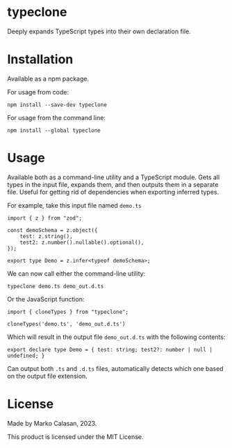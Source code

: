 # typeclone
Deeply expands TypeScript types into their own declaration file.

# Installation
Available as a npm package.

For usage from code:
```
npm install --save-dev typeclone
```

For usage from the command line:
```
npm install --global typeclone
```

# Usage
Available both as a command-line utility and a TypeScript module. Gets all types in the input file, expands them, and then outputs them in a separate file. Useful for getting rid of dependencies when exporting inferred types.

For example, take this input file named `demo.ts`
```
import { z } from "zod";

const demoSchema = z.object({
    test: z.string(),
    test2: z.number().nullable().optional(),
});

export type Demo = z.infer<typeof demoSchema>;
```

We can now call either the command-line utility:
```
typeclone demo.ts demo_out.d.ts
```

Or the JavaScript function:
```
import { cloneTypes } from "typeclone";

cloneTypes('demo.ts', 'demo_out.d.ts')
```

Which will result in the output file `demo_out.d.ts` with the following contents:
```
export declare type Demo = { test: string; test2?: number | null | undefined; }
```

Can output both `.ts` and `.d.ts` files, automatically detects which one based on the output file extension.

# License
Made by Marko Calasan, 2023.

This product is licensed under the MIT License.
